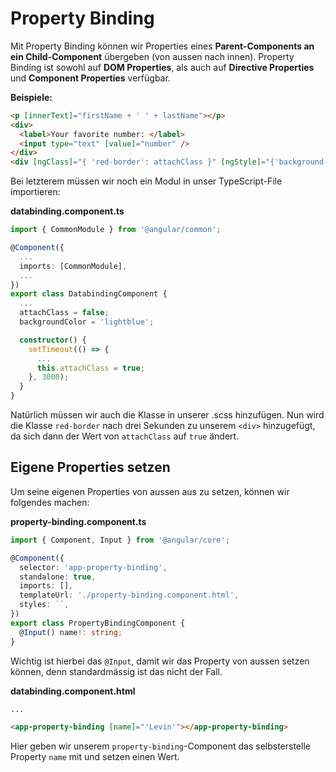 # Property Binding

Mit Property Binding können wir Properties eines **Parent-Components an ein Child-Component** übergeben (von aussen nach innen). Property Binding ist sowohl auf **DOM Properties**, als auch auf **Directive Properties** und **Component Properties** verfügbar.

**Beispiele:**

```HTML
<p [innerText]="firstName + ' ' + lastName"></p>
<div>
  <label>Your favorite number: </label>
  <input type="text" [value]="number" />
</div>
<div [ngClass]="{ 'red-border': attachClass }" [ngStyle]="{'background-color'}: backgroundColor">Text</div>
```

Bei letzterem müssen wir noch ein Modul in unser TypeScript-File importieren:

<path>**databinding.component.ts**</path>

```Typescript
import { CommonModule } from '@angular/common';

@Component({
  ...
  imports: [CommonModule],
  ...
})
export class DatabindingComponent {
  ...
  attachClass = false;
  backgroundColor = 'lightblue';

  constructor() {
    setTimeout(() => {
      ...
      this.attachClass = true;
    }, 3000);
  }
}
```

Natürlich müssen wir auch die Klasse in unserer <path>.scss</path> hinzufügen. Nun wird die Klasse `red-border` nach drei Sekunden zu unserem `<div>` hinzugefügt, da sich dann der Wert von `attachClass` auf `true` ändert.

## Eigene Properties setzen

Um seine eigenen Properties von aussen aus zu setzen, können wir folgendes machen:

<path>**property-binding.component.ts**</path>

```Typescript
import { Component, Input } from '@angular/core';

@Component({
  selector: 'app-property-binding',
  standalone: true,
  imports: [],
  templateUrl: './property-binding.component.html',
  styles: ``,
})
export class PropertyBindingComponent {
  @Input() name!: string;
}
```

Wichtig ist hierbei das `@Input`, damit wir das Property von aussen setzen können, denn standardmässig ist das nicht der Fall.

<path>**databinding.component.html**</path>

```HTML
...

<app-property-binding [name]="'Levin'"></app-property-binding>
```

Hier geben wir unserem `property-binding`-Component das selbsterstelle Property `name` mit und setzen einen Wert.
